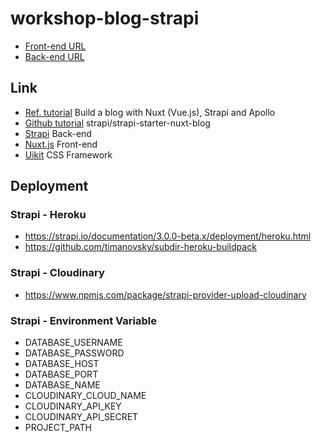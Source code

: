 # workshop-blog-strapi

- [Front-end URL](https://workshop-blog-strapi.herokuapp.com)
- [Back-end URL](https://workshop-blog-strapi.netlify.app)

## Link

- [Ref. tutorial](https://strapi.io/blog/build-a-blog-using-nuxt-strapi-and-apollo) Build a blog with Nuxt (Vue.js), Strapi and Apollo
- [Github tutorial](https://github.com/strapi/strapi-starter-nuxt-blog) strapi/strapi-starter-nuxt-blog
- [Strapi](https://strapi.io) Back-end
- [Nuxt.js](https://nuxtjs.org) Front-end
- [Uikit](https://getuikit.com) CSS Framework

## Deployment

### Strapi - Heroku

- https://strapi.io/documentation/3.0.0-beta.x/deployment/heroku.html
- https://github.com/timanovsky/subdir-heroku-buildpack

### Strapi - Cloudinary

- https://www.npmjs.com/package/strapi-provider-upload-cloudinary

### Strapi - Environment Variable

- DATABASE_USERNAME
- DATABASE_PASSWORD
- DATABASE_HOST
- DATABASE_PORT
- DATABASE_NAME
- CLOUDINARY_CLOUD_NAME
- CLOUDINARY_API_KEY
- CLOUDINARY_API_SECRET
- PROJECT_PATH
